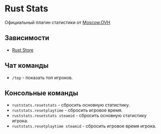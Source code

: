 # Rust Stats
Официальный плагин статистики от [Moscow.OVH](https://moscow.ovh "Moscow.OVH")
## Зависимости
- [Rust Store](https://github.com/moscow-ovh/RustStore "Rust Store")
## Чат команды
- `/top` - показать топ игроков.
## Консольные команды
- `ruststats.resetstats` - сбросить основную статистику.
- `ruststats.resetplaytime` - сбросить игровое время.
- `ruststats.resetstats steamid` - сбросить основную статистику игрока.
- `ruststats.resetplaytime steamid` - сбросить игровое время игрока.
